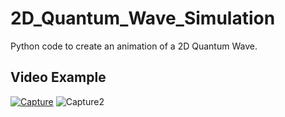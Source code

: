 # 2D_Quantum_Wave_Simulation
Python code to create an animation of a 2D Quantum Wave.

## Video Example
[![Capture](https://github.com/shabab-kabir/2D_Quantum_Wave_Simulation/assets/126777449/7ba8c1be-a866-4f3d-a685-7f7cd8790a58)](https://github.com/shabab-kabir/2D_Quantum_Wave_Simulation/assets/126777449/7a6212b5-1ca0-435c-8877-5af402843563)
![Capture2](https://github.com/shabab-kabir/2D_Quantum_Wave_Simulation/assets/126777449/74e62c06-4c2d-4007-a389-86e8e72af4ad)
